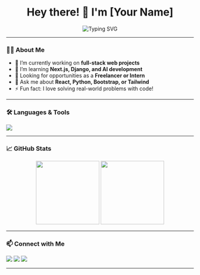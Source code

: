 <h1 align="center">Hey there! 👋 I'm [Your Name]</h1>

<p align="center">
  <img src="https://readme-typing-svg.demolab.com?font=Fira+Code&weight=500&size=24&pause=1000&center=true&width=435&lines=Full+Stack+Web+Developer;React+%7C+Next.js+%7C+Django+%7C+Python;Always+learning+new+tech!+🚀" alt="Typing SVG" />
</p>

---

### 🙋‍♂️ About Me

- 🔭 I’m currently working on **full-stack web projects**
- 🌱 I’m learning **Next.js, Django, and AI development**
- 💼 Looking for opportunities as a **Freelancer or Intern**
- 💬 Ask me about **React, Python, Bootstrap, or Tailwind**
- ⚡ Fun fact: I love solving real-world problems with code!

---

### 🛠️ Languages & Tools

<p>
  <img src="https://skillicons.dev/icons?i=html,css,js,react,nextjs,bootstrap,tailwind,django,python,git,github,vscode,figma" />
</p>

---

### 📈 GitHub Stats

<p align="center">
  <img src="https://github-readme-stats.vercel.app/api?username=your-username&show_icons=true&theme=radical" height="170"/>
  <img src="https://github-readme-stats.vercel.app/api/top-langs/?username=your-username&layout=compact&theme=radical" height="170"/>
</p>

---

### 📫 Connect with Me

<p>
  <a href="https://www.linkedin.com/in/your-profile/" target="_blank"><img src="https://img.shields.io/badge/LinkedIn-blue?logo=linkedin&style=for-the-badge" /></a>
  <a href="mailto:your.email@example.com"><img src="https://img.shields.io/badge/Email-D14836?style=for-the-badge&logo=gmail&logoColor=white" /></a>
  <a href="https://your-portfolio-site.com" target="_blank"><img src="https://img.shields.io/badge/Portfolio-000?style=for-the-badge&logo=firefox&logoColor=white" /></a>
</p>

---

<p align="center">
  <img src="https://komarev.com/ghpvc/?username=your-username&style=flat-square&color=blue" alt=""/>
</p>
